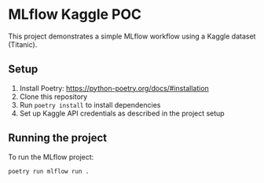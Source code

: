 # MLflow Kaggle POC

This project demonstrates a simple MLflow workflow using a Kaggle dataset (Titanic).

## Setup

1. Install Poetry: https://python-poetry.org/docs/#installation
2. Clone this repository
3. Run `poetry install` to install dependencies
4. Set up Kaggle API credentials as described in the project setup

## Running the project

To run the MLflow project:

```bash
poetry run mlflow run .
